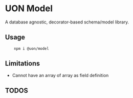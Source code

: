 # UON Model

A database agnostic, decorator-based schema/model library.

## Usage

```shell
    npm i @uon/model
```

## Limitations

- Cannot have an array of array as field definition


## TODOS
